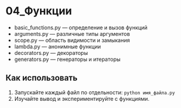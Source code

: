 # 04_Функции

- basic_functions.py — определение и вызов функций
- arguments.py — различные типы аргументов
- scope.py — область видимости и замыкания
- lambda.py — анонимные функции
- decorators.py — декораторы
- generators.py — генераторы и итераторы

## Как использовать

1. Запускайте каждый файл по отдельности: `python имя_файла.py`
2. Изучайте вывод и экспериментируйте с функциями. 